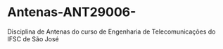 # Antenas-ANT29006-

Disciplina de Antenas do curso de Engenharia de Telecomunicações do IFSC de São José

